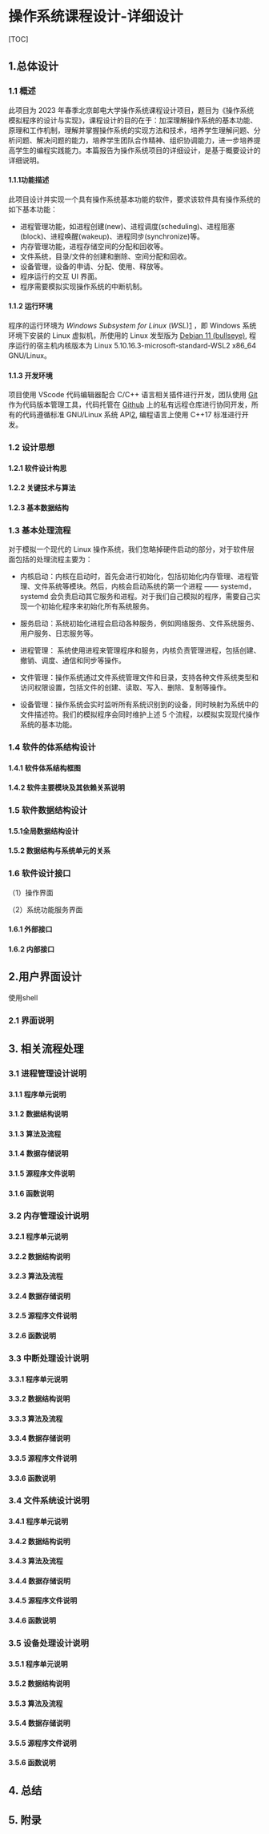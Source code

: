 #  操作系统课程设计-详细设计

[TOC]

##  1.总体设计

###  1.1 概述

此项目为 2023 年春季北京邮电大学操作系统课程设计项目，题目为《操作系统模拟程序的设计与实现》，课程设计的目的在于：加深理解操作系统的基本功能、原理和工作机制，理解并掌握操作系统的实现方法和技术，培养学生理解问题、分析问题、解决问题的能力，培养学生团队合作精神、组织协调能力，进一步培养提高学生的编程实践能力。本篇报告为操作系统项目的详细设计，是基于概要设计的详细说明。

####  1.1.1功能描述

此项目设计并实现一个具有操作系统基本功能的软件，要求该软件具有操作系统的如下基本功能：

- 进程管理功能，如进程创建(new)、进程调度(scheduling)、进程阻塞(block)、进程唤醒(wakeup)、进程同步(synchronize)等。
- 内存管理功能，进程存储空间的分配和回收等。
- 文件系统，目录/文件的创建和删除、空间分配和回收。
- 设备管理，设备的申请、分配、使用、释放等。
- 程序运行的交互 UI 界面。
- 程序需要模拟实现操作系统的中断机制。

#### 1.1.2 运行环境

程序的运行环境为 *Windows Subsystem for Linux* (*WSL*)[1](https://github.com/Shlysz/os/blob/master/概要设计.md#user-content-fn-1-94808c6dbdbf2814149ed76a7def9d4a) ，即 Windows 系统环境下安装的 Linux 虚拟机，所使用的 Linux 发型版为 [Debian 11 (bullseye)](https://www.debian.org/News/2021/20210814), 程序运行的宿主机内核版本为 Linux 5.10.16.3-microsoft-standard-WSL2 x86_64 GNU/Linux。

#### 1.1.3 开发环境

项目使用 VScode 代码编辑器配合 C/C++ 语言相关插件进行开发，团队使用 [Git](https://git-scm.com/) 作为代码版本管理工具，代码托管在 [Github](https://github.com/) 上的私有远程仓库进行协同开发，所有的代码遵循标准 GNU/Linux 系统 API[2](https://github.com/Shlysz/os/blob/master/概要设计.md#user-content-fn-2-94808c6dbdbf2814149ed76a7def9d4a), 编程语言上使用 C++17 标准进行开发。

###  1.2 设计思想

####  1.2.1 软件设计构思



####  1.2.2 关键技术与算法

####  1.2.3 基本数据结构

###  1.3 基本处理流程

对于模拟一个现代的 Linux 操作系统，我们忽略掉硬件启动的部分，对于软件层面包括的处理流程主要为：

-  内核启动：内核在启动时，首先会进行初始化，包括初始化内存管理、进程管理、文件系统等模块。然后，内核会启动系统的第一个进程 —— systemd，systemd 会负责启动其它服务和进程。对于我们自己模拟的程序，需要自己实现一个初始化程序来初始化所有系统服务。

- 服务启动：系统初始化进程会启动各种服务，例如网络服务、文件系统服务、用户服务、日志服务等。

- 进程管理： 系统使用进程来管理程序和服务，内核负责管理进程，包括创建、撤销、调度、通信和同步等操作。

- 文件管理：操作系统通过文件系统管理文件和目录，支持各种文件系统类型和访问权限设置，包括文件的创建、读取、写入、删除、复制等操作。

- 设备管理：操作系统会实时监听所有系统识别到的设备，同时映射为系统中的文件描述符。我们的模拟程序会同时维护上述 5 个流程，以模拟实现现代操作系统的基本功能。

### 1.4 软件的体系结构设计

####  1.4.1 软件体系结构框图

####  1.4.2 软件主要模块及其依赖关系说明

###  1.5 软件数据结构设计

####   1.5.1全局数据结构设计

####  1.5.2 数据结构与系统单元的关系

###  1.6 软件设计接口

（1）操作界面

（2）系统功能服务界面

####  1.6.1 外部接口

#### 1.6.2 内部接口

##  2.用户界面设计

使用shell

###  2.1 界面说明



##  3. 相关流程处理

###  3.1 进程管理设计说明

####  3.1.1 程序单元说明

####  3.1.2 数据结构说明

####  3.1.3 算法及流程

####  3.1.4 数据存储说明

####  3.1.5 源程序文件说明

####  3.1.6 函数说明

###  3.2 内存管理设计说明

####  3.2.1 程序单元说明

####  3.2.2 数据结构说明

####  3.2.3 算法及流程

####  3.2.4 数据存储说明

####  3.2.5 源程序文件说明

####  3.2.6 函数说明

###  3.3 中断处理设计说明

####  3.3.1 程序单元说明

####  3.3.2 数据结构说明

####  3.3.3 算法及流程

####  3.3.4 数据存储说明

####  3.3.5 源程序文件说明

####  3.3.6 函数说明

###  3.4 文件系统设计说明

####  3.4.1 程序单元说明

####  3.4.2 数据结构说明

####  3.4.3 算法及流程

####  3.4.4 数据存储说明

####  3.4.5 源程序文件说明

####  3.4.6 函数说明

###  3.5 设备处理设计说明

####  3.5.1 程序单元说明

####  3.5.2 数据结构说明

####  3.5.3 算法及流程

####  3.5.4 数据存储说明

####  3.5.5 源程序文件说明

####  3.5.6 函数说明

##  4. 总结





##  5. 附录

